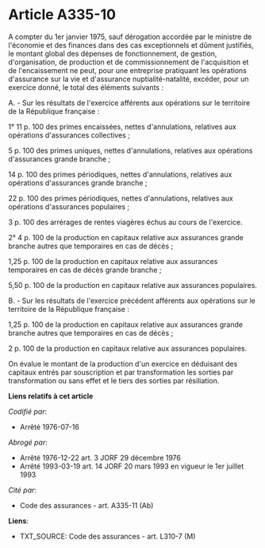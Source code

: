 # Article A335-10

A compter du 1er janvier 1975, sauf dérogation accordée par le ministre de l'économie et des finances dans des cas
exceptionnels et dûment justifiés, le montant global des dépenses de fonctionnement, de gestion, d'organisation, de
production et de commissionnement de l'acquisition et de l'encaissement ne peut, pour une entreprise pratiquant les
opérations d'assurance sur la vie et d'assurance nuptialité-natalité, excéder, pour un exercice donné, le total des éléments
suivants :

A. - Sur les résultats de l'exercice afférents aux opérations sur le territoire de la République française :

1° 11 p. 100 des primes encaissées, nettes d'annulations, relatives aux opérations d'assurances collectives ;

5 p. 100 des primes uniques, nettes d'annulations, relatives aux opérations d'assurances grande branche ;

14 p. 100 des primes périodiques, nettes d'annulations, relatives aux opérations d'assurances grande branche ;

22 p. 100 des primes périodiques, nettes d'annulations, relatives aux opérations d'assurances populaires ;

3 p. 100 des arrérages de rentes viagères échus au cours de l'exercice.

2° 4 p. 100 de la production en capitaux relative aux assurances grande branche autres que temporaires en cas de décès ;

1,25 p. 100 de la production en capitaux relative aux assurances temporaires en cas de décès grande branche ;

5,50 p. 100 de la production en capitaux relative aux assurances populaires.

B. - Sur les résultats de l'exercice précédent afférents aux opérations sur le territoire de la République française :

1,25 p. 100 de la production en capitaux relative aux assurances grande branche autres que temporaires en cas de décès ;

2 p. 100 de la production en capitaux relative aux assurances populaires.

On évalue le montant de la production d'un exercice en déduisant des capitaux entrés par souscription et par transformation
les sorties par transformation ou sans effet et le tiers des sorties par résiliation.

**Liens relatifs à cet article**

_Codifié par_:

  - Arrêté 1976-07-16

_Abrogé par_:

  - Arrêté 1976-12-22 art. 3 JORF 29 décembre 1976
  - Arrêté 1993-03-19 art. 14 JORF 20 mars 1993 en vigueur le 1er juillet 1993

_Cité par_:

  - Code des assurances - art. A335-11 (Ab)

**Liens**:

  - TXT_SOURCE: Code des assurances - art. L310-7 (M)

